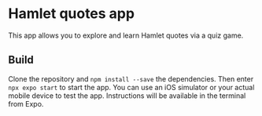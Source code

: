 # Hamlet quotes app

This app allows you to explore and learn Hamlet quotes via a quiz game.

## Build

Clone the repository and `npm install --save` the dependencies. Then enter `npx expo start` to start the app. You can use an iOS simulator or your actual mobile device to test the app. Instructions will be available in the terminal from Expo.
